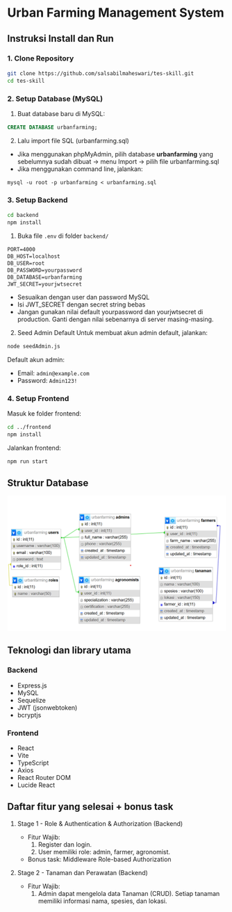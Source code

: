 # Urban Farming Management System
 
## Instruksi Install dan Run

### 1. Clone Repository
```bash
git clone https://github.com/salsabilmaheswari/tes-skill.git
cd tes-skill
```

### 2. Setup Database (MySQL)
1. Buat database baru di MySQL:
```sql
CREATE DATABASE urbanfarming;
```
2. Lalu import file SQL (urbanfarming.sql)
* Jika menggunakan phpMyAdmin, pilih database **urbanfarming** yang sebelumnya sudah dibuat → menu Import → pilih file urbanfarming.sql
* Jika menggunakan command line, jalankan:
```
mysql -u root -p urbanfarming < urbanfarming.sql
```

### 3. Setup Backend
```bash
cd backend
npm install
```

1. Buka file `.env` di folder `backend/`
```env
PORT=4000
DB_HOST=localhost
DB_USER=root
DB_PASSWORD=yourpassword
DB_DATABASE=urbanfarming
JWT_SECRET=yourjwtsecret
```
* Sesuaikan dengan user dan password MySQL
* Isi JWT_SECRET dengan secret string bebas 
* Jangan gunakan nilai default yourpassword dan yourjwtsecret di production. Ganti dengan nilai sebenarnya di server masing-masing.

2. Seed Admin Default
Untuk membuat akun admin default, jalankan:
```bash
node seedAdmin.js
```
Default akun admin:

* Email: `admin@example.com`
* Password: `Admin123!`

### 4. Setup Frontend
Masuk ke folder frontend:

```bash
cd ../frontend
npm install
```
Jalankan frontend:
```bash
npm run start
```

## Struktur Database
![db structure](img/database.png)

## Teknologi dan library utama

### Backend
* Express.js
* MySQL
* Sequelize
* JWT (jsonwebtoken)
* bcryptjs

### Frontend

* React
* Vite
* TypeScript
* Axios
* React Router DOM
* Lucide React

## Daftar fitur yang selesai + bonus task

1. Stage 1 - Role & Authentication & Authorization (Backend)
   * Fitur Wajib:
     1. Register dan login.
     2. User memiliki role: admin, farmer, agronomist.
   * Bonus task: Middleware Role-based Authorization

2. Stage 2 - Tanaman dan Perawatan (Backend)
   * Fitur Wajib: 
     1. Admin dapat mengelola data Tanaman (CRUD). Setiap tanaman memiliki informasi nama, spesies, dan lokasi.
